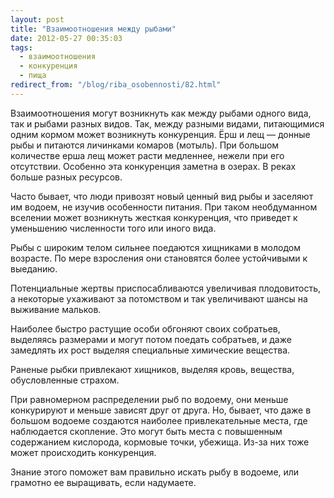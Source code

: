 ```yaml
---
layout: post
title: "Взаимоотношения между рыбами"
date: 2012-05-27 00:35:03
tags:
  - взаимоотношения
  - конкуренция
  - пища
redirect_from: "/blog/riba_osobennosti/82.html"
---
```

Взаимоотношения могут возникнуть как между рыбами одного вида, так и
рыбами разных видов. Так, между разными видами, питающимися одним кормом
может возникнуть конкуренция. Ёрш и лещ — донные рыбы и питаются
личинками комаров (мотыль). При большом количестве ерша лещ может расти
медленнее, нежели при его отсутствии. Особенно эта конкуренция заметна в
озерах. В реках больше разных ресурсов.

Часто бывает, что люди привозят новый ценный вид рыбы и заселяют им
водоем, не изучив особенности питания. При таком необдуманном вселении
может возникнуть жесткая конкуренция, что приведет к уменьшению
численности того или иного вида.

Рыбы с широким телом сильнее поедаются хищниками в молодом возрасте. По
мере взросления они становятся более устойчивыми к выеданию.

Потенциальные жертвы приспосабливаются увеличивая плодовитость, а
некоторые ухаживают за потомством и так увеличивают шансы на выживание
мальков.

Наиболее быстро растущие особи обгоняют своих собратьев, выделяясь
размерами и могут потом поедать собратьев, и даже замедлять их рост
выделяя специальные химические вещества.

Раненые рыбки привлекают хищников, выделяя кровь, вещества,
обусловленные страхом.

При равномерном распределении рыб по водоему, они меньше конкурируют и
меньше зависят друг от друга. Но, бывает, что даже в большом водоеме
создаются наиболее привлекательные места, где наблюдается скопление. Это
могут быть места с повышенным содержанием кислорода, кормовые точки,
убежища. Из-за них тоже может происходить конкуренция.

Знание этого поможет вам правильно искать рыбу в водоеме, или грамотно
ее выращивать, если надумаете.
